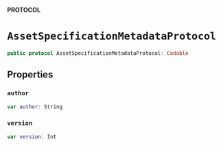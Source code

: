 **PROTOCOL**

# `AssetSpecificationMetadataProtocol`

```swift
public protocol AssetSpecificationMetadataProtocol: Codable
```

## Properties
### `author`

```swift
var author: String
```

### `version`

```swift
var version: Int
```

